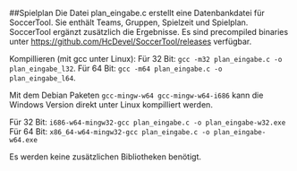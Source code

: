 ##Spielplan
Die Datei plan_eingabe.c erstellt eine Datenbankdatei für SoccerTool. Sie enthält Teams, Gruppen, Spielzeit und Spielplan. SoccerTool ergänzt zusätzlich die Ergebnisse. Es sind precompiled binaries unter https://github.com/HcDevel/SoccerTool/releases verfügbar.

Kompillieren (mit gcc unter Linux):
Für 32 Bit: ``gcc -m32 plan_eingabe.c -o plan_eingabe_l32``.
Für 64 Bit: ``gcc -m64 plan_eingabe.c -o plan_eingabe_l64``.

Mit dem Debian Paketen ``gcc-mingw-w64 gcc-mingw-w64-i686`` kann die Windows Version direkt unter Linux kompilliert werden.

Für 32 Bit: ``i686-w64-mingw32-gcc plan_eingabe.c -o plan_eingabe-w32.exe``
Für 64 Bit: ``x86_64-w64-mingw32-gcc plan_eingabe.c -o plan_eingabe-w64.exe``

Es werden keine zusätzlichen Bibliotheken benötigt.
